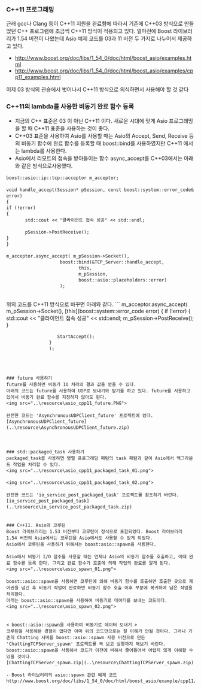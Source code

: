 ### C++11 프로그래밍
근래 gcc나 Clang 등이 C++11 지원을 완료함에 따라서 기존에 C++03 방식으로 만들었던 C++ 프로그램에 조금씩 C++11 방식이 적용되고 있다.
얼마전에 Boost 라이브러리가 1.54 버전이 나왔는데 Asio 예제 코드를 03과 11 버전 두 가지로 나누어서 제공하고 있다.
- http://www.boost.org/doc/libs/1_54_0/doc/html/boost_asio/examples.html
- http://www.boost.org/doc/libs/1_54_0/doc/html/boost_asio/examples/cpp11_examples.html

이제 03 방식의 관습에서 벗어나서 C++11 방식으로 의식하면서 사용해야 할 것 같다



### C++11의 lambda를 사용한 비동기 완료 함수 등록
- 지금의 C++ 표준은 03 이 아닌 C++11 이다. 새로운 시대에 맞게 Asio 프로그래밍을 할 때 C++11 표준을 사용하는 것이 좋다.
- C++03 표준을 사용하여 Asio를 사용할 때는 Asio의 Accept, Send, Receive 등의 비동기 함수에 완료 함수를 등록할 때 boost::bind를 사용하였지만 C++11 에서는 lambda를 사용한다.
- Asio에서 리모트의 접속을 받아들이는 함수 async_accept를 C++03에서는 아래와 같은 방식으로사용했다.

```
boost::asio::ip::tcp::acceptor m_acceptor;

void handle_accept(Session* pSession, const boost::system::error_code& error)
{
if (!error)
{     
       std::cout << "클라이언트 접속 성공" << std::endl;

       pSession->PostReceive();
}
}

m_acceptor.async_accept( m_pSession->Socket(),
                    boost::bind(&TCP_Server::handle_accept,
                           this,
                           m_pSession,
                           boost::asio::placeholders::error)
                    );
```
<br>  
위의 코드를 C++11 방식으로 바꾸면 아래와 같다.
```
m_acceptor.async_accept( m_pSession->Socket(),
                     [this](boost::system::error_code error)
                    {
                       if (!error)
                       {  
                          std::cout << "클라이언트 접속 성공" << std::endl;
                          m_pSession->PostReceive();
                       }

                       StartAccept();
                    }
                    );
```



### future 사용하기
future를 사용하면 비동기 IO 처리의 결과 값을 얻을 수 있다.
아래의 코드는 future를 사용하여 UDP로 보내기와 받기를 하고 있다. future를 사용하고 있어서 비동기 완료 함수를 지정하지 않아도 된다.
<img src="..\resource\asio_cpp11_future.PNG">

완전한 코드는 'AsynchronousUDPClient_future' 프로젝트에 있다.
[AsynchronousUDPClient_future](..\resource\AsynchronousUDPClient_future.zip)



### std::packaged_task 사용하기
packaged_task를 사용하면 병렬 프로그래밍 패턴의 task 패턴과 같이 Asio에서 백그라운드 작업을 처리할 수 있다.
<img src="..\resource\asio_cpp11_packaged_task_01.png">

<img src="..\resource\asio_cpp11_packaged_task_02.png">

완전한 코드는 'io_service_post_packaged_task' 프로젝트를 참조하기 바란다.
[io_service_post_packaged_task](..\resource\io_service_post_packaged_task.zip)


### C++11. Asio와 코루틴
Boost 라이브러리는 1.53 버전부터 코루틴이 정식으로 포함되었다. Boost 라이브러리 1.54 버전의 Asio에서는 코루틴을 Asio에서도 사용할 수 있게 되었다.
Asio에서 코루틴을 사용하기 위해서는 boost:asio::spawn을 사용한다.

Asio에서 비동기 I/O 함수를 사용할 때는 언제나 Asio의 비동기 함수를 호출하고, 이때 완료 함수를 등록 한다. 그리고 완료 함수가 호출에 의해 작업의 완료를 알게 된다.
<img src="..\resource\asio_spawn_01.png">

boost::asio::spawn을 사용하면 코루틴에 의해 비동기 함수를 호출하면 호출한 곳으로 제어권을 넘긴 후 비동기 작업이 완료하면 비동기 함수 호출 이후 부분에 복귀하여 남은 작업을 처리한다.
아래는 boost::asio::spawn을 사용하여 비동기로 데이터를 보내는 코드이다.
<img src="..\resource\asio_spawn_02.png">


< boost::asio::spawn을 사용하여 비동기로 데이터 보내기 >  
코루틴을 사용해본 경험이 없다면 아마 위의 코드만으로는 잘 이해가 안될 것이다. 그러니 기존의 Chatting 서버를 boost::asio::spawn 사용 버전으로 만든 'ChattingTCPServer_spawn' 프로젝트를 꼭 보고 실행까지 해보기 바란다. boost::asio::spawn을 사용해서 코드가 이전에 비해서 줄어들어서 어렵지 않게 이해할 수 있을 것이다.  
[ChattingTCPServer_spawn.zip](..\resource\ChattingTCPServer_spawn.zip)

- Boost 라이브러리의 asio::spawn 관련 예제 코드
http://www.boost.org/doc/libs/1_54_0/doc/html/boost_asio/example/cpp11/spawn/
